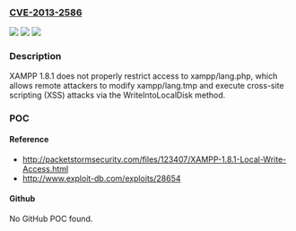 ### [CVE-2013-2586](https://cve.mitre.org/cgi-bin/cvename.cgi?name=CVE-2013-2586)
![](https://img.shields.io/static/v1?label=Product&message=n%2Fa&color=blue)
![](https://img.shields.io/static/v1?label=Version&message=n%2Fa&color=blue)
![](https://img.shields.io/static/v1?label=Vulnerability&message=n%2Fa&color=brighgreen)

### Description

XAMPP 1.8.1 does not properly restrict access to xampp/lang.php, which allows remote attackers to modify xampp/lang.tmp and execute cross-site scripting (XSS) attacks via the WriteIntoLocalDisk method.

### POC

#### Reference
- http://packetstormsecurity.com/files/123407/XAMPP-1.8.1-Local-Write-Access.html
- http://www.exploit-db.com/exploits/28654

#### Github
No GitHub POC found.

